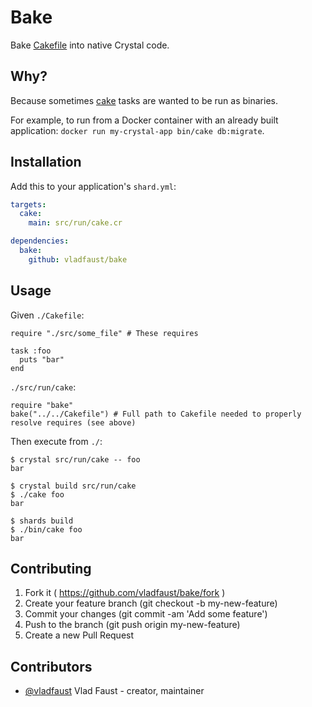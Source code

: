 # Bake

Bake [Cakefile](https://github.com/axvm/cake) into native Crystal code.

## Why?

Because sometimes [cake]((https://github.com/axvm/cake)) tasks are wanted to be run as binaries.

For example, to run from a Docker container with an already built application: `docker run my-crystal-app bin/cake db:migrate`.

## Installation

Add this to your application's `shard.yml`:

```yaml
targets:
  cake:
    main: src/run/cake.cr

dependencies:
  bake:
    github: vladfaust/bake
```

## Usage

Given `./Cakefile`:

```crystal
require "./src/some_file" # These requires

task :foo
  puts "bar"
end
```

`./src/run/cake`:

```crystal
require "bake"
bake("../../Cakefile") # Full path to Cakefile needed to properly resolve requires (see above)
```

Then execute from `./`:

```shell
$ crystal src/run/cake -- foo
bar

$ crystal build src/run/cake
$ ./cake foo
bar

$ shards build
$ ./bin/cake foo
bar
```

## Contributing

1. Fork it ( https://github.com/vladfaust/bake/fork )
2. Create your feature branch (git checkout -b my-new-feature)
3. Commit your changes (git commit -am 'Add some feature')
4. Push to the branch (git push origin my-new-feature)
5. Create a new Pull Request

## Contributors

- [@vladfaust](https://github.com/vladfaust) Vlad Faust - creator, maintainer

